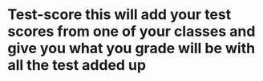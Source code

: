 # Test-score this will add your test scores from one of your classes and give you what you grade will be with all the test added up

